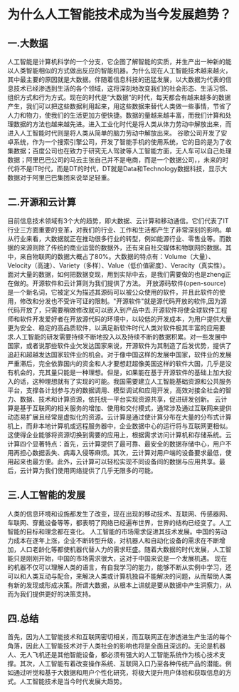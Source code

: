 # 为什么人工智能技术成为当今发展趋势？
## 一.大数据
人工智能是计算机科学的一个分支，它企图了解智能的实质，并生产出一种新的能以人类智能相似的方式做出反应的智能机器。为什么现在人工智能技术越来越火，其中最主要的原因就是大数据。伴随着信息科技的迅猛发展，以大数据为代表的信息技术已经渗透到生活的各个领域，这将深刻地改变我们的社会形态、生活习惯、组织方式和行为方式。现在的时代是“大数据”的时代，每天都会有越来越多的数据产生，我们可以把这些数据利用起来，用这些数据来替代人类做一些事情，节省了人力和物力，使我们的生活更加方便快捷。数据的量越来越丰富，而我们计算和处理数据的方法也越来越先进。进入工业化时代是将人类从体力劳动中解放出来，而进入人工智能时代则是将人类从简单的脑力劳动中解放出来。
谷歌公司开发了安卓系统，作为一个搜索引擎公司，开发了智能手机的使用系统，它的目的是为了收集数据；百度公司也在致力于研究无人驾驶等人工智能方面，无人车可以自己处理数据；阿里巴巴公司的马云主张自己并不是电商，而是一个数据公司，，未来的时代将不是IT时代，而是DT的时代，DT就是Data和Technology数据科技，显示大数据对于阿里巴巴集团来说举足轻重。
## 二.开源和云计算
目前信息技术领域有3个大的趋势，即大数据、云计算和移动通信。它们代表了IT行业三方面重要的变革，对我们的行业、工作和生活都产生了非常深刻的影响。单从行业来看，大数据就正在推动很多行业的转型，例如能源行业、零售业等。而数据的来源则除了传统的商业运营的数据外，还有来自社交媒体和物联网的数据。其中，来自物联网的数据大概占了80%。大数据的特点有：Volume（大量）、Velocity（高速）、Variety（多样）、Value（低价值密度）、Veracity（真实性）。面对大量的数据，如何把数据变现，用到实际中去，是我们需要做的也是zheng正在做的。开源软件和云计算则为我们提供了方法。
开放源码软件(open-source)是一个新名词，它被定义为描述其源码可以被公众使用的软件，并且此软件的使用，修改和分发也不受许可证的限制。"开源软件"就是源代码开放的软件,因为源代码开放了，只需要稍做修改就可以嵌入到产品中去.开源软件将使全球软件工程师和软件开发爱好者在开放源代码的环境中，以较低的开发成本，为用户提供大量更为安全、稳定的高品质软件，以满足新软件时代人类对软件极其丰富的应用要求.人工智能的研发需要持续不断地投入以及持续不断的数据积累。对一些发展中国家，或者说那些软件业欠发达国家来说，开源软件为其制造了后发优势，提供了追赶和超越发达国家软件业的机会。对于像中国这样的发展中国家，软件业的发展严重滞后，完全依靠国内的资金和人才要想赶超像美国这样的软件大国，几乎是没有机会的，充其量只能是一种理想。但是，如果能在基于开源软件的基础上加大投入的话，这种理想就有了实现的可能。我国需要建立人工智能基础资源和公共服务平台，支撑各计划参与方的数据调用、模型调试和应用开发，高效对接全社会的智力、数据、技术和计算资源，依托统一平台实现资源共享，促进研发创新。
云计算是基于互联网的相关服务的增加、使用和交付模式，通常涉及通过互联网来提供动态易扩展且经常是虚拟化的资源。云计算是通过使计算分布在大量的分布式计算机上，而非本地计算机或远程服务器中，企业数据中心的运行将与互联网更相似。这使得企业能够将资源切换到需要的应用上，根据需求访问计算机和存储系统。云计算四个显著特点：首先，云计算提供了最可靠、最安全的数据存储中心，用户不用再担心数据丢失、病毒入侵等麻烦。其次，云计算对用户端的设备要求最低，使用起来也最方便。此外，云计算可以轻松实现不同设备间的数据与应用共享。最后，云计算为我们使用网络提供了几乎无限多的可能。
## 三.人工智能的发展
人类的信息环境和设施都发生了改变，现在出现的移动技术、互联网、传感器网、车联网、穿戴设备等等，都表明了网络已经遍布世界，世界的结构已经变了。人工智能的目标和理念都在变化。
人工智能的市场需求促进其技术发展。中国的劳动力成本在逐年上涨，企业不断转型升级，对机器人和自动化设备的需求在不断增加，人口老龄化等都使机器代替人力的需求旺盛。随着大数据的时代发展，人工智能只是刚刚开始，中国的市场需求很大，这对于中国来说是一个发展机遇。
现在的机器不仅可以理解人类的语言，有自我学习的能力，能够不断从实例中学习，还可以和人类互动与配合，来解决人类或计算机独自不能解决的问题，从而帮助人类有新的发现或形成决策。所谓大数据，从根本上讲就是要从数据中产生洞察力，从而为我们提供更好的决策支持。
## 四.总结
首先，因为人工智能技术和互联网密切相关，而互联网正在渗透进生产生活的每个角落，因此人工智能技术对于人类社会的影响也将是全面且深远的。无论是机器人、无人飞机还是其他智能设备，都必须有强大的人工智能系统作为核心技术支撑。其次，人工智能有着改变操作系统、互联网入口乃至各种传统产品的潜能。例如通过听觉和基于大数据和用户个性化研究，将极大提升用户体验和获取信息的方式。人工智能技术是当今时代发展大趋势。